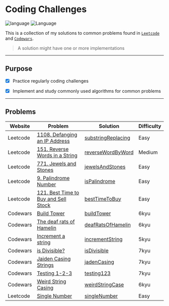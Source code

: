 # Coding Challenges

![language](https://img.shields.io/badge/Language-Python-blue)
![Language](https://img.shields.io/badge/Langauge-Javascript-yellow)

This is a collection of my solutions to common problems found in [`Leetcode`](https://leetcode.com/) and [`Codewars`](https://www.codewars.com/).

> A solution might have one or more implementations

---

## Purpose

- [x] Practice regularly coding challenges

- [x] Implement and study commonly used algorithms for common problems

---

## Problems

| Website  | Problem                                                                                                | Solution                                                                                                       | Difficulty |
| -------- | ------------------------------------------------------------------------------------------------------ | -------------------------------------------------------------------------------------------------------------- | ---------- |
| Leetcode | [1108. Defanging an IP Address](https://leetcode.com/problems/defanging-an-ip-address/)                | [substringReplacing](https://github.com/carjuan/codingChallenges/blob/master/JavaScript/substringReplacing.JS) | Easy       |
| Leetcode | [151. Reverse Words in a String](https://leetcode.com/problems/reverse-words-in-a-string/)             | [reverseWordByWord](https://github.com/carjuan/codingChallenges/blob/master/JavaScript/reverseWordByWord.js)   | Medium     |
| Leetcode | [771. Jewels and Stones](https://leetcode.com/problems/jewels-and-stones/)                             | [jewelsAndStones](https://github.com/carjuan/codingChallenges/blob/master/JavaScript/jewelsStones.js)          | Easy       |
| Leetcode | [9. Palindrome Number](https://leetcode.com/problems/palindrome-number/)                               | [isPalindrome](https://github.com/carjuan/codingChallenges/blob/master/JavaScript/isPalindrome.js)             | Easy       |
| Leetcode | [121. Best Time to Buy and Sell Stock](https://leetcode.com/problems/best-time-to-buy-and-sell-stock/) | [bestTimeToBuy](https://github.com/carjuan/codingChallenges/blob/master/JavaScript/bestBuySellStock.js)        | Easy       |
| Codewars | [Build Tower](https://www.codewars.com/kata/576757b1df89ecf5bd00073b)                                  | [buildTower](https://github.com/carjuan/codingChallenges/blob/master/Python/buildTower.py)                     | 6kyu       |
| Codewars | [The deaf rats of Hamelin](https://www.codewars.com/kata/the-deaf-rats-of-hamelin)                     | [deafRatsOfHamelin](https://github.com/carjuan/codingChallenges/blob/master/JavaScript/deafRatsOfHamelin.js)   | 6kyu       |
| Codewars | [Increment a string](https://www.codewars.com/kata/54a91a4883a7de5d7800009c)                           | [incrementString](https://github.com/carjuan/codingChallenges/blob/master/JavaScript/incrementString.js)       | 5kyu       |
| Codewars | [is Divisible?](https://www.codewars.com/kata/is-n-divisible-by-dot-dot-dot)                           | [isDivisible](https://github.com/carjuan/codingChallenges/blob/master/Python/isDivisible.py)                   | 7kyu       |
| Codewars | [Jaiden Casing Strings](https://www.codewars.com/kata/jaden-casing-strings)                            | [jadenCasing](https://github.com/carjuan/codingChallenges/blob/master/Python/jadenCasing.py)                   | 7kyu       |
| Codewars | [Testing 1-2-3](https://www.codewars.com/kata/testing-1-2-3/javascript)                                | [testing123](https://github.com/carjuan/codingChallenges/blob/master/JavaScript/testing123.js)                 | 7kyu       |
| Codewars | [Weird String Casing](https://www.codewars.com/kata/weird-string-case/javascript)                      | [weirdStringCase](https://github.com/carjuan/codingChallenges/blob/master/JavaScript/weirdStringCase.js)       | 6kyu       |
| Leetcode | [Single Number](https://leetcode.com/problems/single-number/)                                          | [singleNumber](https://github.com/carjuan/codingChallenges/blob/master/JavaScript/singleNumber.js)             | Easy       |
